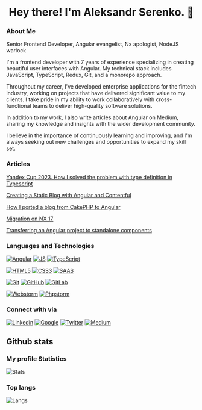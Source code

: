 <h1 align="center"> Hey there! I'm Aleksandr Serenko. 👋</h1>

### About Me

Senior Frontend Developer, Angular evangelist, Nx apologist, NodeJS warlock

I'm a frontend developer with 7 years of experience specializing in creating beautiful user interfaces with Angular. My technical stack
includes JavaScript, TypeScript, Redux, Git, and a monorepo approach.

Throughout my career, I've developed enterprise applications for the fintech industry, working on projects that have delivered significant
value to my clients. I take pride in my ability to work collaboratively with cross-functional teams to deliver high-quality software
solutions.

In addition to my work, I also write articles about Angular on Medium, sharing my knowledge and insights with the wider development
community.

I believe in the importance of continuously learning and improving, and I'm always seeking out new challenges and opportunities to expand
my skill set.

### Articles

[Yandex Cup 2023. How I solved the problem with type definition in Typescript](https://habr.com/ru/articles/770646/)

[Creating a Static Blog with Angular and Contentful](https://habr.com/ru/articles/754928/)

[How I ported a blog from CakePHP to Angular](https://habr.com/ru/articles/754884/)

[Migration on NX 17](https://medium.com/p/0b523ae6aa22)

[Transferring an Angular project to standalone components](https://medium.com/p/be9003ae4c29)

### Languages and Technologies

[![Angular](https://img.shields.io/badge/Angular-DD0031?style=flat-square&logo=angular&logoColor=white&link=https://github.com/Fafnur/)](https://github.com/Fafnur/)
[![JS](https://img.shields.io/badge/-JavaScript-black?style=flat-square&logo=javascript&link=https://github.com/Fafnur/)](https://github.com/Fafnur/)
[![TypeScript](https://img.shields.io/badge/TypeScript-007ACC?style=flat-square&logo=typescript&logoColor=white&link=https://github.com/Fafnur/)](https://github.com/Fafnur/)

[![HTML5](https://img.shields.io/badge/-HTML5-E34F26?style=flat-square&logo=html5&logoColor=white&link=https://github.com/Fafnur/)](https://github.com/Fafnur/)
[![CSS3](https://img.shields.io/badge/-CSS3-1572B6?style=flat-square&logo=css3&link=https://github.com/Fafnur/)](https://github.com/Fafnur/)
[![SAAS](https://img.shields.io/badge/Sass-CC6699?style=flat-square&logo=sass&logoColor=white&link=https://github.com/Fafnur/)](https://github.com/Fafnur/)

[![Git](https://img.shields.io/badge/-Git-black?style=flat-square&logo=git&link=https://github.com/Fafnur/)](https://github.com/Fafnur/)
[![GitHub](https://img.shields.io/badge/-GitHub-181717?style=flat-square&logo=github&link=https://github.com/Fafnur/)](https://github.com/Fafnur/)
[![GitLab](https://img.shields.io/badge/-GitLab-FCA121?style=flat-square&logo=gitlab&link=https://github.com/Fafnur/)](https://github.com/Fafnur/)
 
[![Webstorm](https://img.shields.io/badge/webstorm-143?style=flatsquare&logo=webstorm&logoColor=black&color=black&labelColor=darkorchid&link=https://github.com/Fafnur/)](https://github.com/Fafnur/)
[![Phpstorm](https://img.shields.io/badge/phpstorm-143?style=flat-square&logo=phpstorm&logoColor=black&color=black&labelColor=darkorchid&link=https://github.com/Fafnur/)](https://github.com/Fafnur/)

### Connect with via

[![Linkedin](https://img.shields.io/badge/LinkedIn-%230077B5.svg?&style=flat-square&logo=linkedin&logoColor=white)](https://www.linkedin.com/in/fafnur)
[![Google](https://img.shields.io/badge/gmail-%23E4405F.svg?&style=flat-square&logo=gmail&logoColor=white)](mailto:alex92.serenko@gmail.com)
[![Twitter](https://img.shields.io/badge/-Twitter-1da1f2?style=flat-square&labelColor=1da1f2&logo=twitter&logoColor=white&link=https://www.twitter.com/fafnur1)](https://www.twitter.com/fafnur1)
[![Medium](https://img.shields.io/badge/-Medium-000?style=flat-square&logo=Medium&logoColor=white&&link=https://medium.com/@fafnur)](https://medium.com/@fafnur)

## Github stats

### My profile Statistics

![Stats](https://github-readme-stats.vercel.app/api?username=Fafnur&show_icons=true&theme=tokyonight)

### Top langs

![Langs](https://github-readme-stats.vercel.app/api/top-langs/?username=Fafnur&langs_count=10&theme=tokyonight&layout=compact)





